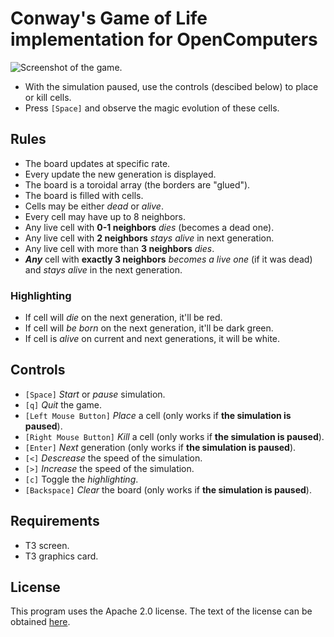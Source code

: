 # Conway's Game of Life implementation for OpenComputers
![Screenshot of the game.](http://i.imgur.com/J7enOnc.png)

* With the simulation paused, use the controls (descibed below) to place or kill cells.
* Press `[Space]` and observe the magic evolution of these cells.

## Rules
* The board updates at specific rate.
* Every update the new generation is displayed.
* The board is a toroidal array (the borders are "glued").
* The board is filled with cells.
* Cells may be either *dead* or *alive*.
* Every cell may have up to 8 neighbors.
* Any live cell with **0-1 neighbors** *dies* (becomes a dead one).
* Any live cell with **2 neighbors** *stays alive* in next generation.
* Any live cell with more than **3 neighbors** *dies*.
* **_Any_** cell with **exactly 3 neighbors** *becomes a live one* (if it was dead) and *stays alive* in the next generation.

### Highlighting
* If cell will *die* on the next generation, it'll be red.
* If cell will *be born* on the next generation, it'll be dark green.
* If cell is *alive* on current and next generations, it will be white.

## Controls
* `[Space]` *Start* or *pause* simulation.
* `[q]` *Quit* the game.
* `[Left Mouse Button]` *Place* a cell (only works if **the simulation is paused**).
* `[Right Mouse Button]` *Kill* a cell (only works if **the simulation is paused**).
* `[Enter]` *Next* generation (only works if **the simulation is paused**).
* `[<]` *Descrease* the speed of the simulation.
* `[>]` *Increase* the speed of the simulation.
* `[c]` Toggle the *highlighting*.
* `[Backspace]` *Clear* the board (only works if **the simulation is paused**).

## Requirements
* T3 screen.
* T3 graphics card.

## License
This program uses the Apache 2.0 license. The text of the license can be obtained [here](http://www.apache.org/licenses/LICENSE-2.0).
